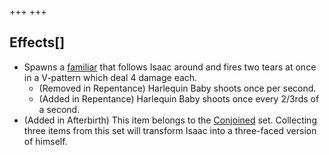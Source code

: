 +++
+++

Effects[]
---------


* Spawns a [familiar](/wiki/Familiar "Familiar") that follows Isaac around and fires two tears at once in a V-pattern which deal 4 damage each.
	+ (Removed in Repentance) Harlequin Baby shoots once per second.
	+ (Added in Repentance) Harlequin Baby shoots once every 2/3rds of a second.
* (Added in Afterbirth) This item belongs to the [Conjoined](/wiki/Conjoined "Conjoined") set. Collecting three items from this set will transform Isaac into a three-faced version of himself.


